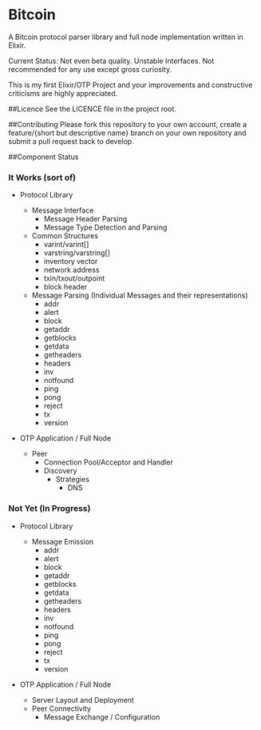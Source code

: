 # Bitcoin

A Bitcoin protocol parser library and full node implementation written in Elixir.

Current Status: Not even beta quality. Unstable Interfaces.
Not recommended for any use except gross curiosity.

This is my first Elixir/OTP Project and your improvements and constructive criticisms are highly appreciated.

##Licence
See the LICENCE file in the project root.

##Contributing
Please fork this repository to your own account, create a feature/{short but descriptive name} branch on your own
repository and submit a pull request back to develop.

##Component Status

### It Works (sort of)

* Protocol Library
  * Message Interface
    * Message Header Parsing
    * Message Type Detection and Parsing
  * Common Structures
    * varint/varint[]
    * varstring/varstring[]
    * inventory vector
    * network address
    * txin/txout/outpoint
    * block header
  * Message Parsing (Individual Messages and their representations)
    * addr
    * alert
    * block
    * getaddr
    * getblocks
    * getdata
    * getheaders
    * headers
    * inv
    * notfound
    * ping
    * pong
    * reject
    * tx
    * version

* OTP Application / Full Node
  * Peer
    * Connection Pool/Acceptor and Handler
    * Discovery
      * Strategies
        * DNS

### Not Yet (In Progress)

* Protocol Library
  * Message Emission
    * addr
    * alert
    * block
    * getaddr
    * getblocks
    * getdata
    * getheaders
    * headers
    * inv
    * notfound
    * ping
    * pong
    * reject
    * tx
    * version

* OTP Application / Full Node
  * Server Layout and Deployment
  * Peer Connectivity
    * Message Exchange / Configuration
